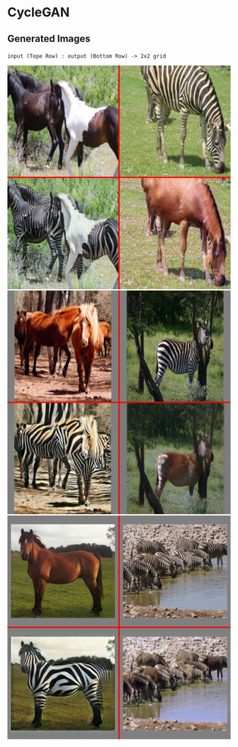 # CycleGAN

## Generated Images 

`input (Tope Row) : output (Bottom Row) -> 2x2 grid`

![alt text](https://github.com/Mr-TalhaIlyas/CycleGAN/blob/master/screens/op%20(3).png)
![alt text](https://github.com/Mr-TalhaIlyas/CycleGAN/blob/master/screens/op%20(2).png)
![alt text](https://github.com/Mr-TalhaIlyas/CycleGAN/blob/master/screens/op%20(1).png)
